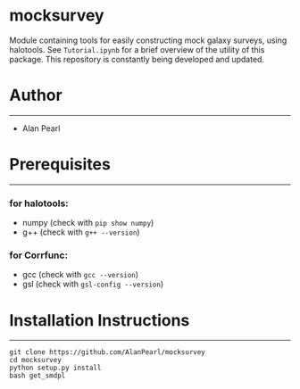 # mocksurvey

Module containing tools for easily constructing mock galaxy surveys, using halotools. See `Tutorial.ipynb` for a brief overview of the utility of this package. This repository is constantly being developed and updated.

# Author
___
- Alan Pearl

# Prerequisites
___
### for halotools:
- numpy (check with `pip show numpy`)
- g++ (check with `g++ --version`)
### for Corrfunc:
- gcc (check with `gcc --version`)
- gsl (check with `gsl-config --version`)

# Installation Instructions
___
```
git clone https://github.com/AlanPearl/mocksurvey
cd mocksurvey
python setup.py install
bash get_smdpl
```
